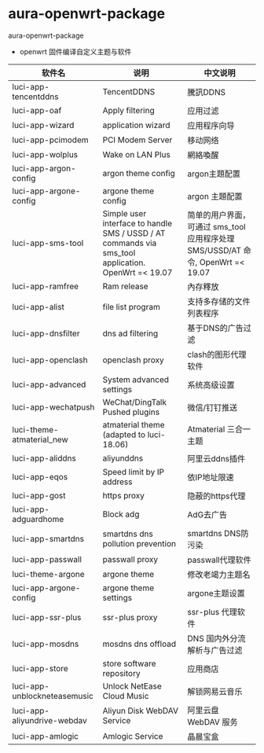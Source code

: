 # aura-openwrt-package
aura-openwrt-package

- openwrt 固件编译自定义主题与软件

| 软件名                       | 说明                   | 中文说明    |
| -----------------------------|------------------------| ------------|
| luci-app-tencentddns         | TencentDDNS            | 騰訊DDNS
| luci-app-oaf                 | Apply filtering        | 应用过滤    |
| luci-app-wizard              | application wizard     | 应用程序向导|
| luci-app-pcimodem            | PCI Modem Server       | 移动网络    |
| luci-app-wolplus             | Wake on LAN Plus       | 網絡喚醒    |
| luci-app-argon-config        | argon theme config     | argon主題配置|
| luci-app-argone-config       | argone theme config    | argon 主題配置|
| luci-app-sms-tool            | Simple user interface to handle SMS / USSD / AT commands via sms_tool application. OpenWrt =< 19.07 | 简单的用户界面，可通过 sms_tool 应用程序处理 SMS/USSD/AT 命令, OpenWrt =< 19.07|
| luci-app-ramfree             | Ram release            | 內存釋放    |
| luci-app-alist               |  file list program   | 支持多存储的文件列表程序   |
| luci-app-dnsfilter           | dns ad filtering            | 基于DNS的广告过滤        |
| luci-app-openclash           | openclash proxy            |  clash的图形代理软件      |
| luci-app-advanced            | System advanced settings               | 系统高级设置        |
| luci-app-wechatpush          | WeChat/DingTalk Pushed plugins    |   微信/钉钉推送        |
| luci-theme-atmaterial_new    | atmaterial theme (adapted to luci-18.06) | Atmaterial 三合一主题        |
| luci-app-aliddns             | aliyunddns         |   阿里云ddns插件      |
| luci-app-eqos                | Speed ​​limit by IP address       | 依IP地址限速      |
| luci-app-gost                | https proxy      | 隐蔽的https代理   |
| luci-app-adguardhome         | Block adg          |  AdG去广告      |
| luci-app-smartdns            | smartdns dns pollution prevention     |  smartdns DNS防污染       |
| luci-app-passwall            | passwall proxy      | passwall代理软件        |
| luci-theme-argone            | argone theme           | 修改老竭力主题名     |
| luci-app-argone-config       | argone theme settings            |  argone主题设置      |
| luci-app-ssr-plus            | ssr-plus proxy              | ssr-plus 代理软件       |
| luci-app-mosdns              | mosdns dns offload            |DNS 国内外分流解析与广告过滤        |
| luci-app-store               | store software repository            |  应用商店   |
| luci-app-unblockneteasemusic | Unlock NetEase Cloud Music         | 解锁网易云音乐   |
| luci-app-aliyundrive-webdav  | Aliyun Disk WebDAV Service            |  阿里云盘 WebDAV 服务   |
| luci-app-amlogic  | Amlogic Service             |  晶晨宝盒   |

